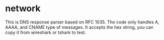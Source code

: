  # network
 
 This is DNS response parser based on RFC 1035. 
 The code only handles A, AAAA, and CNAME type of messages.
 It accepts the hex string, you can copy it from wireshark or tshark to test.
 

